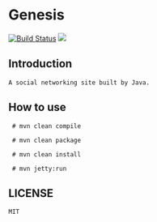 # Genesis
[![Build Status](https://travis-ci.org/withstars/Genesis.svg?branch=master)](https://travis-ci.org/withstars/Genesis)
<img src="https://github.com/withstars/Genesis/blob/master/preview/2.PNG">
## Introduction
```aidl
A social networking site built by Java.
```

## How to use
```aidl
 # mvn clean compile

 # mvn clean package

 # mvn clean install

 # mvn jetty:run
```
## LICENSE
`MIT`